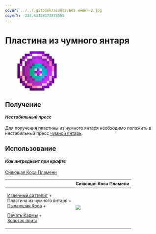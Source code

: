 ```yaml
---
cover: ../../.gitbook/assets/Без имени-2.jpg
coverY: -234.63428174878555
---
```


# Пластина из чумного янтаря

<figure><img src="../../.gitbook/assets/plague_amber_plate_128.png" alt=""><figcaption></figcaption></figure>

## Получение

#### _Нестабильный пресс_

Для получения пластины из чумного янтаря необходимо положить в нестабильный пресс [чумной янтарь](chumnoi-yantar.md).

## Использование

#### _Как ингредиент при крафте_

[Сияющая Коса Пламени](../nabory-broni/nabor-broni-plameni/kosa-plameni/siyayushaya-kosa-plameni.md)

| ㅤ                                                                                                                                                                                                                                                                                    | Сияющая Коса Пламени                                            |
| ------------------------------------------------------------------------------------------------------------------------------------------------------------------------------------------------------------------------------------------------------------------------------------ | --------------------------------------------------------------- |
| <p><a href="izvechnyi-sattelit.md">Извечный саттелит</a> +<br>Пластина из чумного янтаря +<br><a href="../nabory-broni/nabor-broni-plameni/kosa-plameni/">Пылающая Коса</a> + </p><p><a href="pechat-karmy.md">Печать Кармы</a> +<br><a href="gold_plate_0.md">Золотая плита</a></p> | ![](../../.gitbook/assets/flamos\_flamos\_scythe\_shiny\_0.png) |
